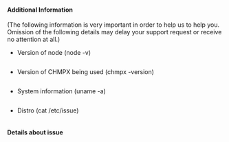 #### Additional Information
(The following information is very important in order to help us to help you. Omission of the following details may delay your support request or receive no attention at all.)

- Version of node (node -v)
 ```
 ```

- Version of CHMPX being used (chmpx -version)
 ```
 ```

- System information (uname -a)
 ```
 ```

- Distro (cat /etc/issue)
 ```
 ```

#### Details about issue
